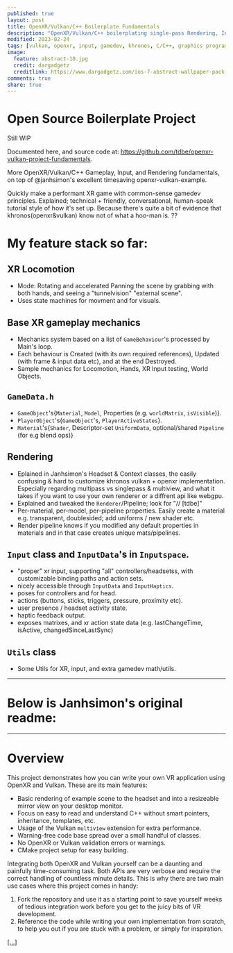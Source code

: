 ```yaml
---
published: true
layout: post
title: OpenXR/Vulkan/C++ Boilerplate Fundamentals
description: "OpenXR/Vulkan/C++ boilerplating single-pass Rendering, Input, and Gameplay fundamentals."
modified: 2023-02-24
tags: [vulkan, openxr, input, gamedev, khronos, C/C++, graphics programming, graphics pipeline, shader, geometry]
image:
  feature: abstract-10.jpg
  credit: dargadgetz
  creditlink: https://www.dargadgetz.com/ios-7-abstract-wallpaper-pack-for-iphone-5-and-ipod-touch-retina/
comments: true
share: true
---
```


# Open Source Boilerplate Project 

Still WIP

Documented here, and source code at: <a href="https://github.com/tdbe/openxr-vulkan-project-fundamentals">https://github.com/tdbe/openxr-vulkan-project-fundamentals</a>.

More OpenXR/Vulkan/C++ Gameplay, Input, and Rendering fundamentals, on top of @janhsimon's excellent timesaving openxr-vulkan-example.

Quickly make a performant XR game with common-sense gamedev principles. Explained; technical + friendly, conversational, human-speak tutorial style of how it's set up. Because there's quite a bit of evidence that khronos(openxr&vulkan) know not of what a hoo-man is. ??

# My feature stack so far:

## XR Locomotion
  - Mode: Rotating and accelerated Panning the scene by grabbing with both hands, and seeing a "tunnelvision" "external scene".
  - Uses state machines for movment and for visuals.

## Base XR gameplay mechanics
  - Mechanics system based on a list of `GameBehaviour`'s processed by Main's loop.
  - Each behaviour is Created (with its own required references), Updated (with frame & input data etc), and at the end Destroyed.
  - Sample mechanics for Locomotion, Hands, XR Input testing, World Objects.

## `GameData.h`
  - `GameObject`'s{`Material`, `Model`, Properties (e.g. `worldMatrix`, `isVisible`)}.
  - `PlayerObject`'s{`GameObject`'s, `PlayerActiveStates`}.
  - `Material`'s{`Shader`, Descriptor-set `UniformData`, optional/shared `Pipeline` (for e.g blend ops)}
  
## Rendering
  - Eplained in Janhsimon's Headset & Context classes, the easily confusing & hard to customize khronos vulkan + openxr implementation. Especially regarding multipass vs singlepass & multiview, and what it takes if you want to use your own renderer or a diffrent api like webgpu.
  - Explained and tweaked the `Renderer`/Pipeline; look for "// [tdbe]" 
  - Per-material, per-model, per-pipeline properties. Easily create a material e.g. transparent, doublesided; add uniforms / new shader etc.
  - Render pipeline knows if you modified any default properties in materials and in that case creates unique mats/pipelines.

## `Input` class and `InputData`'s in `Inputspace`.
  - "proper" xr input, supporting "all" controllers/headsetss, with customizable binding paths and action sets.
  - nicely accessible through `InputData` and `InputHaptics`.
  - poses for controllers and for head.
  - actions (buttons, sticks, triggers, pressure, proximity etc).
  - user presence / headset activity state.
  - haptic feedback output.
  - exposes matrixes, and xr action state data (e.g. lastChangeTime, isActive, changedSinceLastSync)

## `Utils` class
  - Some Utils for XR, input, and extra gamedev math/utils.

-------------------------------

# Below is Janhsimon's original readme:

-------------------------------

<!--a href="https://github.com/tdbe/openxr-vulkan-project-fundamentals/blob/c65157ae7a90b6db88209e83f67209a0bdece95e/teaser.gif">teaser.gif</a-->

# Overview

This project demonstrates how you can write your own VR application using OpenXR and Vulkan. These are its main features:

- Basic rendering of example scene to the headset and into a resizeable mirror view on your desktop monitor. 
- Focus on easy to read and understand C++ without smart pointers, inheritance, templates, etc.
- Usage of the Vulkan `multiview` extension for extra performance.
- Warning-free code base spread over a small handful of classes.
- No OpenXR or Vulkan validation errors or warnings.
- CMake project setup for easy building.

Integrating both OpenXR and Vulkan yourself can be a daunting and painfully time-consuming task. Both APIs are very verbose and require the correct handling of countless minute details. This is why there are two main use cases where this project comes in handy:

1. Fork the repository and use it as a starting point to save yourself weeks of tedious integration work before you get to the juicy bits of VR development.
2. Reference the code while writing your own implementation from scratch, to help you out if you are stuck with a problem, or simply for inspiration.

<a href="https://github.com/tdbe/openxr-vulkan-project-fundamentals">[...]</a>
